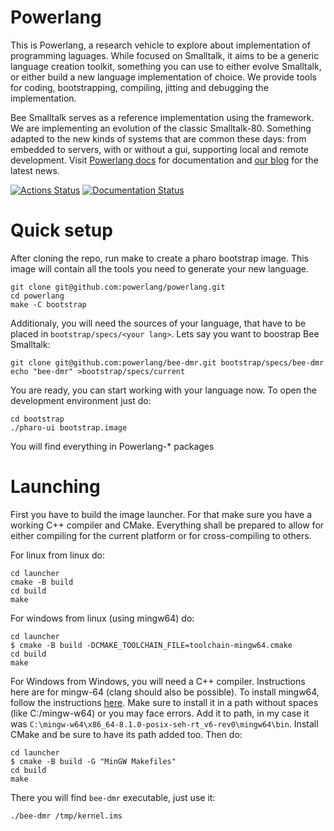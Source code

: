 # Powerlang

This is Powerlang, a research vehicle to explore about implementation of programming
laguages. While focused on Smalltalk, it aims to be a generic language creation
toolkit, something you can use to either evolve Smalltalk, or either build
a new language implementation of choice.
We provide tools for coding, bootstrapping, compiling, jitting and debugging the
implementation.

Bee Smalltalk serves as a reference implementation using the framework.
We are implementing an evolution of the classic Smalltalk-80. Something
adapted to the new kinds of systems that are common these days: from
embedded to servers, with or without a gui, supporting local and remote development.
Visit [Powerlang docs](https://powerlang.readthedocs.io/en/latest/)
for documentation and [our blog](https://powerlang.github.io) for the latest news.

[![Actions Status](https://github.com/powerlang/powerlang/workflows/CI/badge.svg)](https://github.com/powerlang/powerlang/actions)
[![Documentation Status](https://readthedocs.org/projects/powerlang/badge/?version=latest)](https://powerlang.readthedocs.io/en/latest/?badge=latest)

# Quick setup

After cloning the repo, run make to create a pharo bootstrap image. This image
will contain all the tools you need to generate your new language. 

```
git clone git@github.com:powerlang/powerlang.git
cd powerlang
make -C bootstrap
```

Additionaly, you will need the sources of your language, that have to be placed
in `bootstrap/specs/<your lang>`. Lets say you want to boostrap Bee Smalltalk:

```
git clone git@github.com:powerlang/bee-dmr.git bootstrap/specs/bee-dmr
echo "bee-dmr" >bootstrap/specs/current
```

You are ready, you can start working with your language now. To open the
development environment just do:

```
cd bootstrap
./pharo-ui bootstrap.image
```

You will find everything in Powerlang-* packages

# Launching

First you have to build the image launcher. For that make sure you have a working
C++ compiler and CMake. Everything shall be prepared to allow for either compiling
for the current platform or for cross-compiling to others.

For linux from linux do:

```
cd launcher
cmake -B build
cd build
make
```

For windows from linux (using mingw64) do:

```
cd launcher
$ cmake -B build -DCMAKE_TOOLCHAIN_FILE=toolchain-mingw64.cmake
cd build
make
```

For Windows from Windows, you will need a C++ compiler. Instructions here are for
mingw-64 (clang should also be possible). To install mingw64, follow the instructions
[here](https://code.visualstudio.com/docs/cpp/config-mingw). Make sure to install it
in a path without spaces (like C:/mingw-w64) or you may face errors. Add it to path,
in my case it was `C:\mingw-w64\x86_64-8.1.0-posix-seh-rt_v6-rev0\mingw64\bin`.
Install CMake and be sure to have its path added too. Then do:

```
cd launcher
$ cmake -B build -G "MinGW Makefiles"
cd build
make
```

There you will find `bee-dmr` executable, just use it:

```
./bee-dmr /tmp/kernel.ims
```


